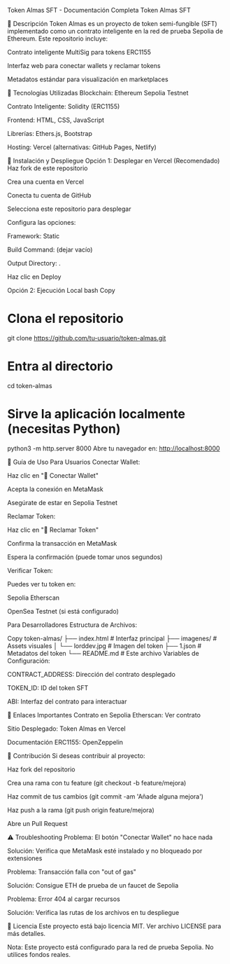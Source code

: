 Token Almas SFT - Documentación Completa
Token Almas SFT

📌 Descripción
Token Almas es un proyecto de token semi-fungible (SFT) implementado como un contrato inteligente en la red de prueba Sepolia de Ethereum. Este repositorio incluye:

Contrato inteligente MultiSig para tokens ERC1155

Interfaz web para conectar wallets y reclamar tokens

Metadatos estándar para visualización en marketplaces

🔧 Tecnologías Utilizadas
Blockchain: Ethereum Sepolia Testnet

Contrato Inteligente: Solidity (ERC1155)

Frontend: HTML, CSS, JavaScript

Librerías: Ethers.js, Bootstrap

Hosting: Vercel (alternativas: GitHub Pages, Netlify)

🚀 Instalación y Despliegue
Opción 1: Desplegar en Vercel (Recomendado)
Haz fork de este repositorio

Crea una cuenta en Vercel

Conecta tu cuenta de GitHub

Selecciona este repositorio para desplegar

Configura las opciones:

Framework: Static

Build Command: (dejar vacío)

Output Directory: .

Haz clic en Deploy

Opción 2: Ejecución Local
bash
Copy
# Clona el repositorio
git clone https://github.com/tu-usuario/token-almas.git

# Entra al directorio
cd token-almas

# Sirve la aplicación localmente (necesitas Python)
python3 -m http.server 8000
Abre tu navegador en: [http://localhost:8000](https://token-almas.vercel.app/)

📝 Guía de Uso
Para Usuarios
Conectar Wallet:

Haz clic en "🔌 Conectar Wallet"

Acepta la conexión en MetaMask

Asegúrate de estar en Sepolia Testnet

Reclamar Token:

Haz clic en "🎁 Reclamar Token"

Confirma la transacción en MetaMask

Espera la confirmación (puede tomar unos segundos)

Verificar Token:

Puedes ver tu token en:

Sepolia Etherscan

OpenSea Testnet (si está configurado)

Para Desarrolladores
Estructura de Archivos:

Copy
token-almas/
├── index.html          # Interfaz principal
├── imagenes/           # Assets visuales
│   └── lorddev.jpg     # Imagen del token
├── 1.json              # Metadatos del token
└── README.md           # Este archivo
Variables de Configuración:

CONTRACT_ADDRESS: Dirección del contrato desplegado

TOKEN_ID: ID del token SFT

ABI: Interfaz del contrato para interactuar

🔗 Enlaces Importantes
Contrato en Sepolia Etherscan: Ver contrato

Sitio Desplegado: Token Almas en Vercel

Documentación ERC1155: OpenZeppelin

🤝 Contribución
Si deseas contribuir al proyecto:

Haz fork del repositorio

Crea una rama con tu feature (git checkout -b feature/mejora)

Haz commit de tus cambios (git commit -am 'Añade alguna mejora')

Haz push a la rama (git push origin feature/mejora)

Abre un Pull Request

⚠️ Troubleshooting
Problema: El botón "Conectar Wallet" no hace nada

Solución: Verifica que MetaMask esté instalado y no bloqueado por extensiones

Problema: Transacción falla con "out of gas"

Solución: Consigue ETH de prueba de un faucet de Sepolia

Problema: Error 404 al cargar recursos

Solución: Verifica las rutas de los archivos en tu despliegue

📜 Licencia
Este proyecto está bajo licencia MIT. Ver archivo LICENSE para más detalles.

Nota: Este proyecto está configurado para la red de prueba Sepolia. No utilices fondos reales.
